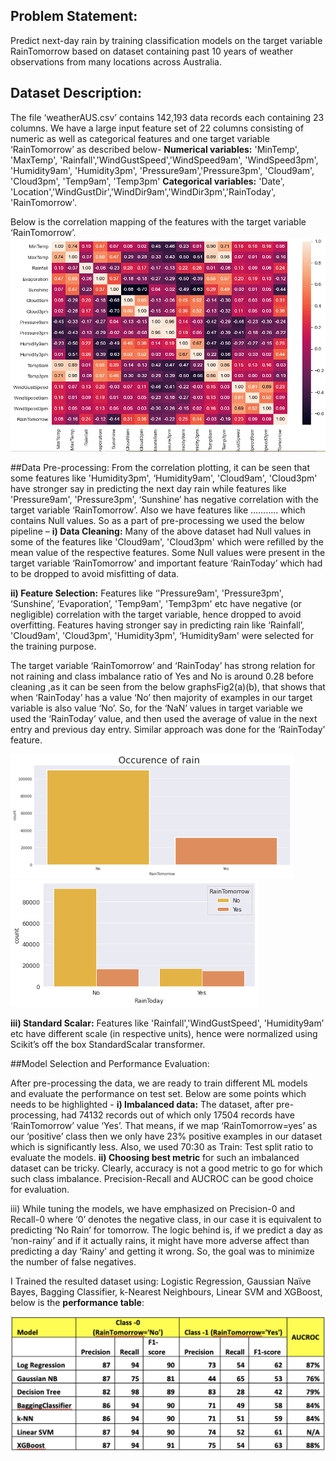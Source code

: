 ## Problem Statement:
Predict next-day rain by training classification models on the target variable RainTomorrow based on dataset containing past 10 years of weather observations from many locations across Australia.
## Dataset Description:
The file ‘weatherAUS.csv’ contains 142,193 data records each containing 23 columns. We have a large input feature set of 22 columns consisting of numeric as well as categorical features and one target variable ‘RainTomorrow’ as described below-
**Numerical variables:**
'MinTemp', 'MaxTemp', 'Rainfall','WindGustSpeed','WindSpeed9am', 'WindSpeed3pm', 'Humidity9am', 'Humidity3pm', 'Pressure9am','Pressure3pm', 'Cloud9am', 'Cloud3pm', 'Temp9am', 'Temp3pm'
**Categorical variables:**
'Date', 'Location','WindGustDir','WindDir9am','WindDir3pm','RainToday', 'RainTomorrow'.

Below is the correlation mapping of the features with the target variable ‘RainTomorrow’.
![alt text](https://github.com/KoushikGrandhi/Machine-Learning-Projects/blob/master/Rain_Prediction_Austrailia/resources/Picture1.png "Logo Title Text 1")

##Data Pre-processing: 
From the correlation plotting, it can be seen that some features like 'Humidity3pm', ‘Humidity9am', 'Cloud9am', 'Cloud3pm' have stronger say in predicting the next day rain while features like 'Pressure9am', 'Pressure3pm', ‘Sunshine’ has negative correlation with the target variable ‘RainTomorrow’. Also we have features like ………..  which contains Null values. So as a part of pre-processing we used the below pipeline –
**i) Data Cleaning:**
Many of the above dataset had Null values in some of the features like 'Cloud9am', 'Cloud3pm' which were refilled by the mean value of the respective features. Some Null values were present in the target variable ‘RainTomorrow’ and important feature ‘RainToday’ which had to be dropped to avoid misfitting of data.

**ii) Feature Selection:** 
Features like ‘'Pressure9am', 'Pressure3pm', ‘Sunshine’, ‘Evaporation’, 'Temp9am', 'Temp3pm' etc have negative (or negligible) correlation with the target variable, hence dropped to avoid overfitting. Features having stronger say in predicting rain like ‘Rainfall’, 'Cloud9am', 'Cloud3pm', 'Humidity3pm', ‘Humidity9am' were selected for the training purpose.

The target variable ‘RainTomorrow’ and ‘RainToday’ has strong relation for not raining and class imbalance ratio of Yes and No is around 0.28 before cleaning ,as it can be seen from the below graphsFig2(a)(b), that shows that when ‘RainToday’ has a value ‘No’ then majority of examples in our target variable is also value ‘No’. So, for the ‘NaN’ values in target variable we used the ‘RainToday’ value, and then used the average of value in the next entry and previous day entry. Similar approach was done for the ‘RainToday’ feature.

![alt text](https://github.com/KoushikGrandhi/Machine-Learning-Projects/blob/master/Rain_Prediction_Austrailia/resources/Picture2.png "Logo Title Text 1")
![alt text](https://github.com/KoushikGrandhi/Machine-Learning-Projects/blob/master/Rain_Prediction_Austrailia/resources/Picture3.png "Logo Title Text 1")

**iii) Standard Scalar:**
Features like 'Rainfall','WindGustSpeed', 'Humidity9am’ etc have different scale (in respective units), hence were normalized using Scikit’s off the box StandardScalar transformer.

##Model Selection and Performance Evaluation:

After pre-processing the data, we are ready to train different ML models and evaluate the performance on test set. Below are some points which needs to be highlighted -
**i) Imbalanced data:** 
The dataset, after pre-processing, had 74132 records out of which only 17504 records have ‘RainTomorrow’ value ‘Yes’. That means, if we map ‘RainTomorrow=yes’ as our  ‘positive’ class then we only have 23% positive examples in our dataset which is significantly less. Also, we used 70:30 as Train: Test split ratio to evaluate the models.
**ii) Choosing best metric** for such an imbalanced dataset can be tricky. Clearly, accuracy is not a good metric to go for which such class imbalance. Precision-Recall and AUCROC can be good choice for evaluation.

iii) While tuning the models, we have emphasized on Precision-0 and Recall-0 where ‘0’ denotes the negative class, in our case it is equivalent to predicting ‘No Rain’ for tomorrow. The logic behind is, if we predict a day as ‘non-rainy’ and if it actually rains, it might have more adverse affect than predicting a day ‘Rainy’ and getting it wrong. So, the goal was to minimize the number of false negatives.

I Trained the resulted dataset using: Logistic Regression, Gaussian Naïve Bayes, Bagging Classifier, k-Nearest Neighbours, Linear SVM and XGBoost, below is the 
**performance table**: 

![alt text](https://github.com/KoushikGrandhi/Machine-Learning-Projects/blob/master/Rain_Prediction_Austrailia/resources/Picture10.png "Logo Title Text 1")
